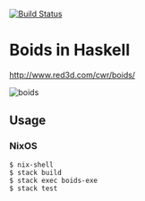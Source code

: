 [![Build Status](https://travis-ci.org/tsoding/boids.svg?branch=master)](https://travis-ci.org/tsoding/boids)

# Boids in Haskell

http://www.red3d.com/cwr/boids/

![boids](http://i.imgur.com/hbhWCmq.png)

## Usage

### NixOS

    $ nix-shell
    $ stack build
    $ stack exec boids-exe
    $ stack test
